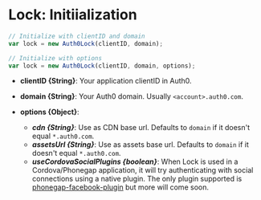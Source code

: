 # Lock: Initiialization

```javascript
// Initialize with clientID and domain
var lock = new Auth0Lock(clientID, domain);

// Initialize with options
var lock = new Auth0Lock(clientID, domain, options);
```

- **clientID {String}**: Your application clientID in Auth0.
- **domain {String}**: Your Auth0 domain. Usually ```<account>.auth0.com```.

- **options {Object}**:
  - _**cdn {String}**_: Use as CDN base url. Defaults to `domain` if it doesn't equal `*.auth0.com`.
  - _**assetsUrl {String}**_: Use as assets base url. Defaults to `domain` if it doesn't equal `*.auth0.com`.
  - _**useCordovaSocialPlugins {boolean}**_: When Lock is used in a Cordova/Phonegap application, it will try authenticating with social connections using a native plugin. The only plugin supported is [phonegap-facebook-plugin](https://github.com/Wizcorp/phonegap-facebook-plugin) but more will come soon.
